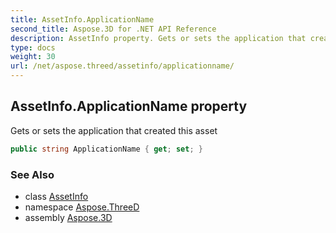 ```yaml
---
title: AssetInfo.ApplicationName
second_title: Aspose.3D for .NET API Reference
description: AssetInfo property. Gets or sets the application that created this asset
type: docs
weight: 30
url: /net/aspose.threed/assetinfo/applicationname/
---
```

## AssetInfo.ApplicationName property

Gets or sets the application that created this asset

```csharp
public string ApplicationName { get; set; }
```

### See Also

* class [AssetInfo](../)
* namespace [Aspose.ThreeD](../../assetinfo/)
* assembly [Aspose.3D](../../../)


